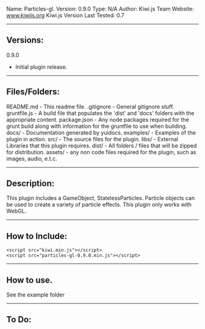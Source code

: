 Name: Particles-gl.
Version: 0.9.0
Type: N/A
Author: Kiwi.js Team
Website: www.kiwijs.org
Kiwi.js Version Last Tested: 0.7

----------------------------------------------------------------------------------------
Versions:
----------------------------------------------------------------------------------------

0.9.0
- Initial plugin release.


----------------------------------------------------------------------------------------
Files/Folders:
----------------------------------------------------------------------------------------
README.md 	 - This readme file.
.gitignore   - General gitignore stuff.
gruntfile.js - A build file that populates the 'dist' and 'docs' folders with the appropriate content. 
package.json - Any node packages required for the grunt build along with information for the gruntfile to use when building. 
docs/ 		 - Documentation generated by yuidocs.
examples/ 	 - Examples of the  plugin in action. 
src/		 - The source files for the plugin. 
libs/		 - External Libraries that this plugin requires.
dist/ 	     - All folders / files that will be zipped for distribution.
assets/      - any non code files required for the plugin, such as images, audio, e.t.c.




----------------------------------------------------------------------------------------
Description:
----------------------------------------------------------------------------------------

This plugin includes a GameObject, StatelessParticles. Particle objects can be used to create
a variety of particle effects. This plugin only works with WebGL. 

----------------------------------------------------------------------------------------
How to Include: 
----------------------------------------------------------------------------------------

	<script src="kiwi.min.js"></script>
	<script src="particles-gl-0.9.0.min.js"></script>



----------------------------------------------------------------------------------------
How to use.
----------------------------------------------------------------------------------------

See the example folder

----------------------------------------------------------------------------------------
To Do:
----------------------------------------------------------------------------------------



